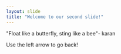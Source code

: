 ```yaml
---
layout: slide
title: "Welcome to our second slide!"
---
```


"Float like a butterfly, sting like a bee"- karan

Use the left arrow to go back!
